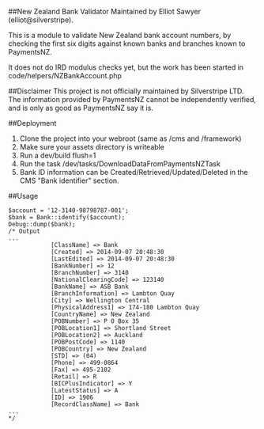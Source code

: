 ##New Zealand Bank Validator
Maintained by Elliot Sawyer (elliot@silverstripe).

This is a module to validate New Zealand bank account numbers, by checking the first six digits against known banks and branches known to PaymentsNZ.

It does not do IRD modulus checks yet, but the work has been started in code/helpers/NZBankAccount.php

##Disclaimer
This project is not officially maintained by Silverstripe LTD. The information provided by PaymentsNZ cannot be independently verified, and is only as good as PaymentsNZ say it is.

##Deployment
1. Clone the project into your webroot (same as /cms and /framework)
2. Make sure your assets directory is writeable
3. Run a dev/build flush=1
4. Run the task /dev/tasks/DownloadDataFromPaymentsNZTask
5. Bank ID information can be Created/Retrieved/Updated/Deleted in the CMS "Bank identifier" section.

##Usage

```
$account = '12-3140-98798787-001';
$bank = Bank::identify($account);
Debug::dump($bank);
/* Output
...
            [ClassName] => Bank
            [Created] => 2014-09-07 20:48:30
            [LastEdited] => 2014-09-07 20:48:30
            [BankNumber] => 12
            [BranchNumber] => 3140
            [NationalClearingCode] => 123140
            [BankName] => ASB Bank
            [BranchInformation] => Lambton Quay
            [City] => Wellington Central
            [PhysicalAddress1] => 174-180 Lambton Quay
            [CountryName] => New Zealand
            [POBNumber] => P O Box 35
            [POBLocation1] => Shortland Street
            [POBLocation2] => Auckland
            [POBPostCode] => 1140
            [POBCountry] => New Zealand
            [STD] => (04)
            [Phone] => 499-0864
            [Fax] => 495-2102
            [Retail] => R
            [BICPlusIndicator] => Y
            [LatestStatus] => A
            [ID] => 1906
            [RecordClassName] => Bank
...
*/
```
